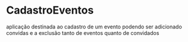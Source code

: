 # CadastroEventos
 aplicação destinada ao cadastro de um evento podendo ser adicionado convidas e a exclusão tanto de eventos quanto de convidados
